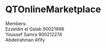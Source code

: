 # QTOnlineMarketplace

Members: <br>
Ezzeldin el Galab 90021996 <br>
Youssef Samra 900212274 <br> 
Abdelrahman Afify <br>
